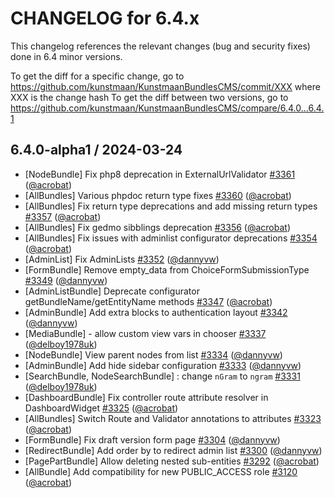 CHANGELOG for 6.4.x
===================

This changelog references the relevant changes (bug and security fixes) done in 6.4 minor versions.

To get the diff for a specific change, go to https://github.com/kunstmaan/KunstmaanBundlesCMS/commit/XXX where XXX is the change hash
To get the diff between two versions, go to https://github.com/kunstmaan/KunstmaanBundlesCMS/compare/6.4.0...6.4.1

## 6.4.0-alpha1 / 2024-03-24

* [NodeBundle] Fix php8 deprecation in ExternalUrlValidator [#3361](https://github.com/Kunstmaan/KunstmaanBundlesCMS/pull/3361) ([@acrobat](https://github.com/acrobat))
* [AllBundles] Various phpdoc return type fixes [#3360](https://github.com/Kunstmaan/KunstmaanBundlesCMS/pull/3360) ([@acrobat](https://github.com/acrobat))
* [AllBundles] Fix return type deprecations and add missing return types [#3357](https://github.com/Kunstmaan/KunstmaanBundlesCMS/pull/3357) ([@acrobat](https://github.com/acrobat))
* [AllBundles] Fix gedmo sibblings deprecation [#3356](https://github.com/Kunstmaan/KunstmaanBundlesCMS/pull/3356) ([@acrobat](https://github.com/acrobat))
* [AllBundles] Fix issues with adminlist configurator deprecations [#3354](https://github.com/Kunstmaan/KunstmaanBundlesCMS/pull/3354) ([@acrobat](https://github.com/acrobat))
* [AdminList] Fix AdminLists [#3352](https://github.com/Kunstmaan/KunstmaanBundlesCMS/pull/3352) ([@dannyvw](https://github.com/dannyvw))
* [FormBundle] Remove empty_data from ChoiceFormSubmissionType [#3349](https://github.com/Kunstmaan/KunstmaanBundlesCMS/pull/3349) ([@dannyvw](https://github.com/dannyvw))
* [AdminListBundle] Deprecate configurator getBundleName/getEntityName methods [#3347](https://github.com/Kunstmaan/KunstmaanBundlesCMS/pull/3347) ([@acrobat](https://github.com/acrobat))
* [AdminBundle] Add extra blocks to authentication layout [#3342](https://github.com/Kunstmaan/KunstmaanBundlesCMS/pull/3342) ([@dannyvw](https://github.com/dannyvw))
* [MediaBundle] - allow custom view vars in chooser [#3337](https://github.com/Kunstmaan/KunstmaanBundlesCMS/pull/3337) ([@delboy1978uk](https://github.com/delboy1978uk))
* [NodeBundle] View parent nodes from list [#3334](https://github.com/Kunstmaan/KunstmaanBundlesCMS/pull/3334) ([@dannyvw](https://github.com/dannyvw))
* [AdminBundle] Add hide sidebar configuration [#3333](https://github.com/Kunstmaan/KunstmaanBundlesCMS/pull/3333) ([@dannyvw](https://github.com/dannyvw))
* [SearchBundle, NodeSearchBundle] : change `nGram` to `ngram` [#3331](https://github.com/Kunstmaan/KunstmaanBundlesCMS/pull/3331) ([@delboy1978uk](https://github.com/delboy1978uk))
* [DashboardBundle] Fix controller route attribute resolver in DashboardWidget [#3325](https://github.com/Kunstmaan/KunstmaanBundlesCMS/pull/3325) ([@acrobat](https://github.com/acrobat))
* [AllBundles] Switch Route and Validator annotations to attributes [#3323](https://github.com/Kunstmaan/KunstmaanBundlesCMS/pull/3323) ([@acrobat](https://github.com/acrobat))
* [FormBundle] Fix draft version form page [#3304](https://github.com/Kunstmaan/KunstmaanBundlesCMS/pull/3304) ([@dannyvw](https://github.com/dannyvw))
* [RedirectBundle] Add order by to redirect admin list [#3300](https://github.com/Kunstmaan/KunstmaanBundlesCMS/pull/3300) ([@dannyvw](https://github.com/dannyvw))
* [PagePartBundle] Allow deleting nested sub-entities [#3292](https://github.com/Kunstmaan/KunstmaanBundlesCMS/pull/3292) ([@acrobat](https://github.com/acrobat))
* [AllBundle] Add compatibility for new PUBLIC_ACCESS role [#3120](https://github.com/Kunstmaan/KunstmaanBundlesCMS/pull/3120) ([@acrobat](https://github.com/acrobat)) 
